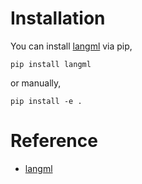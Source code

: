 # Installation


You can install [langml](https://github.com/4AI/langml) via pip,
```
pip install langml
```

or manually,

```
pip install -e .
```

# Reference

- [langml](https://github.com/4AI/langml)